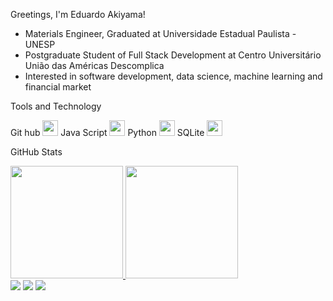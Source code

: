 Greetings, I'm Eduardo Akiyama!

- Materials Engineer, Graduated at Universidade Estadual Paulista - UNESP
- Postgraduate Student of Full Stack Development at Centro Universitário União das Américas Descomplica
- Interested in software development, data science, machine learning and financial market

Tools and Technology

Git hub <img loading="lazy" src="https://cdn.jsdelivr.net/gh/devicons/devicon/icons/git/git-original.svg" width="25" height="25"/>  Java Script <img src="https://cdn.jsdelivr.net/gh/devicons/devicon@latest/icons/javascript/javascript-original.svg" width="25" height="25"/>  Python <img src="https://cdn.jsdelivr.net/gh/devicons/devicon@latest/icons/python/python-original.svg" width="25" height="25"/>  SQLite <img src="https://cdn.jsdelivr.net/gh/devicons/devicon@latest/icons/sqlite/sqlite-original.svg" width="25" height="25" />


GitHub Stats
<div>
<a href="https://github.com/ShojiAkiyama">
<img loading="lazy" height="180em" src="https://github-readme-stats.vercel.app/api/top-langs/?username=ShojiAkiyama&layout=compact&langs_count=7&theme=dracula"/>
<img loading="lazy" height="180em" src="https://github-readme-stats.vercel.app/api?username=ShojiAkiyama&show_icons=true&theme=dracula&include_all_commits=true&count_private=true"/>
</div>

<div>
<a href="https://instagram.com/seu-usuário-instagram-aqui" target="_blank"><img loading="lazy" src="https://img.shields.io/badge/-Instagram-%23E4405F?style=for-the-badge&logo=instagram&logoColor=white" target="_blank"></a>
<a href = "mailto:shoji.akiyama@hotmail.com"><img loading="lazy" src="https://img.shields.io/badge/Gmail-D14836?style=for-the-badge&logo=gmail&logoColor=white" target="_blank"></a>
<a href="https://www.linkedin.com/in/eduardo-shoji-okabe-akiyama" target="_blank"><img loading="lazy" src="https://img.shields.io/badge/-LinkedIn-%230077B5?style=for-the-badge&logo=linkedin&logoColor=white" target="_blank"></a>   
</div>
